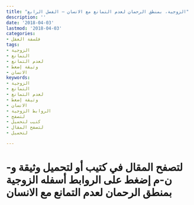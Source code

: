 ```yaml
---
title: "الزوجية، بمنطق الرحمان لعدم التمانع مع الانسان – الفصل الرابع"
description: ''
date: '2018-04-03'
lastmod: '2018-04-03'
categories:
- فلسفة العقل
tags:
- الزوجية
- التمانع
- لعدم التمانع
- وثيقة إضغط
- الانسان
keywords:
- الزوجية
- التمانع
- لعدم التمانع
- وثيقة إضغط
- الانسان
- الروابط الزوجية
- لتصفح
- كتيب لتحميل
- لتصفح المقال
- لتحميل

---
```

# **لتصفح المقال في كتيب أو لتحميل وثيقة و-ن-م إضغط على الروابط أسفله** **الزوجية بمنطق الرحمان لعدم التمانع مع الانسان**

###